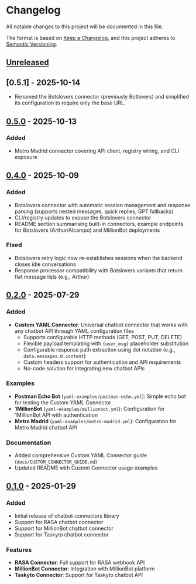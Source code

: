 # Changelog

All notable changes to this project will be documented in this file.

The format is based on [Keep a Changelog](https://keepachangelog.com/en/1.0.0/),
and this project adheres to [Semantic Versioning](https://semver.org/spec/v2.0.0.html).

## [Unreleased]

## [0.5.1] - 2025-10-14

- Renamed the Botslovers connector (previously Botlovers) and simplified its configuration to require only the base URL.

## [0.5.0] - 2025-10-13

### Added

- Metro Madrid connector covering API client, registry wiring, and CLI exposure

## [0.4.0] - 2025-10-09

### Added

- Botslovers connector with automatic session management and response parsing (supports nested messages, quick replies, GPT fallbacks)
- CLI/registry updates to expose the Botslovers connector
- README section summarising built-in connectors, example endpoints for Botslovers (Arthur/Alcampo) and MillionBot deployments

### Fixed

- Botslovers retry logic now re-establishes sessions when the backend closes idle conversations
- Response processor compatibility with Botslovers variants that return flat message lists (e.g., Arthur)

## [0.2.0] - 2025-07-29

### Added

- **Custom YAML Connector**: Universal chatbot connector that works with any chatbot API through YAML configuration files
  - Supports configurable HTTP methods (GET, POST, PUT, DELETE)
  - Flexible payload templating with `{user_msg}` placeholder substitution
  - Configurable response path extraction using dot notation (e.g., `data.messages.0.content`)
  - Custom headers support for authentication and API requirements
  - No-code solution for integrating new chatbot APIs

### Examples

- **Postman Echo Bot** (`yaml-examples/postman-echo.yml`): Simple echo bot for testing the Custom YAML Connector
- **1MillionBot** (`yaml-examples/millionbot.yml`): Configuration for 1MillionBot API with authentication
- **Metro Madrid** (`yaml-examples/metro-madrid.yml`): Configuration for Metro Madrid chatbot API

### Documentation

- Added comprehensive Custom YAML Connector guide (`docs/CUSTOM_CONNECTOR_GUIDE.md`)
- Updated README with Custom Connector usage examples

## [0.1.0] - 2025-01-29

### Added

- Initial release of chatbot-connectors library
- Support for RASA chatbot connector
- Support for MillionBot chatbot connector
- Support for Taskyto chatbot connector

### Features

- **RASA Connector**: Full support for RASA webhook API
- **MillionBot Connector**: Integration with MillionBot platform
- **Taskyto Connector**: Support for Taskyto chatbot API

[Unreleased]: https://github.com/Chatbot-TRACER/chatbot-connectors/compare/v0.5.0...HEAD
[0.5.0]: https://github.com/Chatbot-TRACER/chatbot-connectors/compare/v0.4.0...v0.5.0
[0.4.0]: https://github.com/Chatbot-TRACER/chatbot-connectors/compare/v0.2.0...v0.4.0
[0.2.0]: https://github.com/Chatbot-TRACER/chatbot-connectors/compare/v0.1.0...v0.2.0
[0.1.0]: https://github.com/Chatbot-TRACER/chatbot-connectors/releases/tag/v0.1.0
